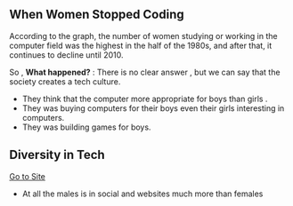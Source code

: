 ## When Women Stopped Coding

According to the graph, the number of women studying or working in the computer field was the highest in the half of the 1980s, and after that, it continues to decline until 2010.


So , **What happened?** : There is no clear answer , but we can say that the society creates a tech culture.
- They think that the computer more appropriate for boys than girls . 
- They was buying computers for their boys even their girls interesting in computers.
- They was building games for boys.


## Diversity in Tech 
[Go to Site](https://informationisbeautiful.net/visualizations/diversity-in-tech/)

- At all the males is in social and websites much more than females
